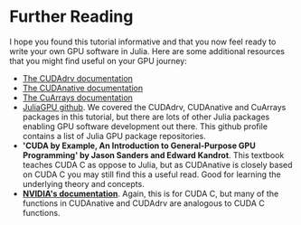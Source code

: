 # Further Reading

I hope you found this tutorial informative and that you now feel ready to write your own GPU software in Julia. Here are some additional resources that you might find useful on your GPU journey:

- [The CUDAdrv documentation](http://juliagpu.github.io/CUDAdrv.jl/stable/)
- [The CUDAnative documentation](http://juliagpu.github.io/CUDAnative.jl/latest/)
- [The CuArrays documentation](https://juliagpu.gitlab.io/CuArrays.jl/tutorials/generated/intro/)
- [JuliaGPU github](https://github.com/JuliaGPU). We covered the CUDAdrv, CUDAnative and CuArrays packages in this tutorial, but there are lots of other Julia packages enabling GPU software development out there. This github profile contains a list of Julia GPU package repositories.
- **'CUDA by Example, An Introduction to General-Purpose GPU Programming' by Jason Sanders and Edward Kandrot**. This textbook teaches CUDA C as oppose to Julia, but as CUDAnative is closely based on CUDA C you may still find this a useful read. Good for learning the underlying theory and concepts.
- [**NVIDIA's documentation**](https://docs.nvidia.com/cuda/cuda-c-programming-guide/index.html). Again, this is for CUDA C, but many of the functions in CUDAnative and CUDAdrv are analogous to CUDA C functions.
